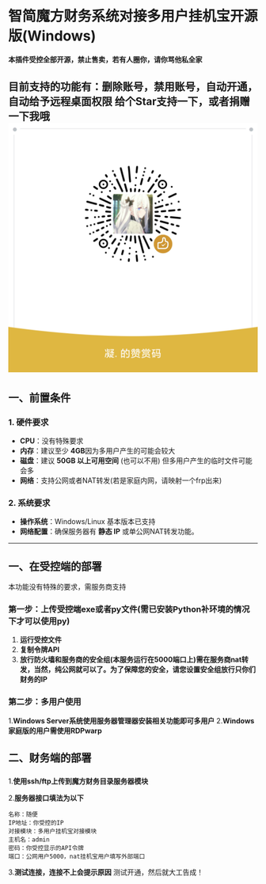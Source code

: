 # 智简魔方财务系统对接多用户挂机宝开源版(Windows)

**本插件受控全部开源，禁止售卖，若有人圈你，请你骂他私全家**


**目前支持的功能有：删除账号，禁用账号，自动开通，自动给予远程桌面权限**
给个Star支持一下，或者捐赠一下我哦
![捐赠](./mm_reward_qrcode_1753005758106.png)
---

## 一、前置条件

### 1. 硬件要求
- **CPU**：没有特殊要求
- **内存**：建议至少 **4GB**因为多用户产生的可能会较大
- **磁盘**：建议 **50GB 以上可用空间** (也可以不用) 但多用户产生的临时文件可能会多
- **网络**：支持公网或者NAT转发(若是家庭内网，请映射一个frp出来)

### 2. 系统要求
- **操作系统**：Windows/Linux 基本版本已支持
- **网络配置**：确保服务器有 **静态 IP** 或单公网NAT转发功能。

---

## 一、在受控端的部署

本功能没有特殊的要求，需服务商支持

### 第一步：上传受控端exe或者py文件(需已安装Python补环境的情况下才可以使用py)

1. **运行受控文件**
2. **复制令牌API**
3. **放行防火墙和服务商的安全组(本服务运行在5000端口上)需在服务商nat转发，当然，纯公网就可以了。为了保障您的安全，请您设置安全组放行只你们财务的IP**
  ### 第二步：多用户使用
  1.**Windows Server系统使用服务器管理器安装相关功能即可多用户**
  2.**Windows家庭版的用户需使用RDPwarp**

## 二、财务端的部署
###
1.**使用ssh/ftp上传到魔方财务目录服务器模块**

2.**服务器接口填法为以下**
```
名称：随便
IP地址：你受控的IP
对接模块：多用户挂机宝对接模块
主机名：admin
密码：你受控显示的API令牌
端口：公网用户5000，nat挂机宝用户填写外部端口
```
3.**测试连接，连接不上会提示原因**
测试开通，然后就大工告成！

   
   
